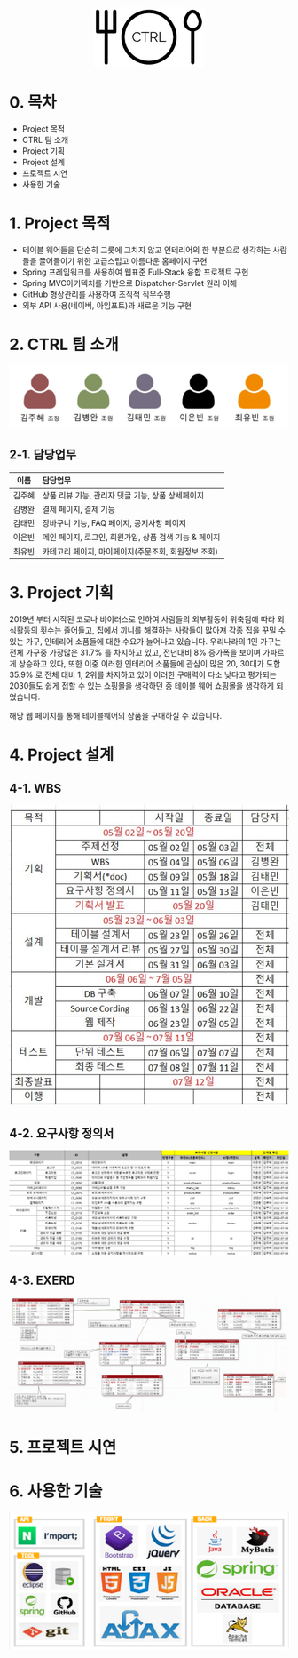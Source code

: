 <div align="center">
  <img src="CTRL로고.png"/>
</div>


# 0. 목차
- Project 목적
- CTRL 팀 소개
- Project 기획
- Project 설계
- 프로젝트 시연
- 사용한 기술

# 1. Project 목적
- 테이블 웨어들을 단순히 그릇에 그치지 않고 인테리어의 한 부분으로 생각하는 사람들을 끌어들이기 위한 고급스럽고 아름다운 홈페이지 구현
- Spring 프레임워크를 사용하여 웹표준 Full-Stack 융합 프로젝트 구현
- Spring MVC아키텍처를 기반으로 Dispatcher-Servlet 원리 이해 
- GitHub 형상관리를 사용하여 조직적 직무수행
- 외부 API 사용(네이버, 아임포트)과 새로운 기능 구현

# 2. CTRL 팀 소개
<img src="조원이미지.jpg"/>

## 2-1. 담당업무
|이름|담당업무|
|---|:--|
|김주혜|상품 리뷰 기능, 관리자 댓글 기능, 상품 상세페이지|
|김병완|결제 페이지, 결제 기능|
|김태민|장바구니 기능, FAQ 페이지, 공지사항 페이지|
|이은빈|메인 페이지, 로그인, 회원가입, 상품 검색 기능 & 페이지|
|최유빈|카테고리 페이지, 마이페이지(주문조회, 회원정보 조회)|

# 3. Project 기획
2019년 부터 시작된 코로나 바이러스로 인하여 사람들의 외부활동이 위축됨에 따라 외식활동의 횟수는 줄어들고, 집에서 끼니를 해결하는 사람들이 많아져 각종 집을 꾸밀 수 있는 가구, 인테리어 소품들에 대한 수요가 늘어나고 있습니다. 
우리나라의 1인 가구는 전체 가구중 가장많은 31.7% 를 차지하고 있고, 전년대비 8% 증가폭을 보이며 가파르게 상승하고 있다, 또한 이중 이러한 인테리어 소품들에 관심이 많은 20, 30대가 도합 35.9% 로 전체 대비 1, 2위를 차지하고 있어 이러한 구매력이 다소 낮다고 평가되는 2030들도 쉽게 접할 수 있는 쇼핑몰을 생각하던 중 테이블 웨어 쇼핑몰을 생각하게 되었습니다.

해당 웹 페이지를 통해 테이블웨어의 상품을 구매하실 수 있습니다.

# 4. Project 설계

## 4-1. WBS
<img src="WBS.jpg"/>

## 4-2. 요구사항 정의서
<img src="요구사항 정의서.png"/>

## 4-3. EXERD
<img src="EXERD.png"/>

# 5. 프로젝트 시연

# 6. 사용한 기술
<div align="center">
    <img src="사용기술.png"/>
</div>

